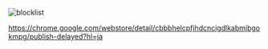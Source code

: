 ![blocklist](https://user-images.githubusercontent.com/33715405/73519508-a67e9580-4444-11ea-8e4a-41f0ff7deadd.png)

https://chrome.google.com/webstore/detail/cbbbhelcpfjhdcncigdlkabmjbgokmpg/publish-delayed?hl=ja

